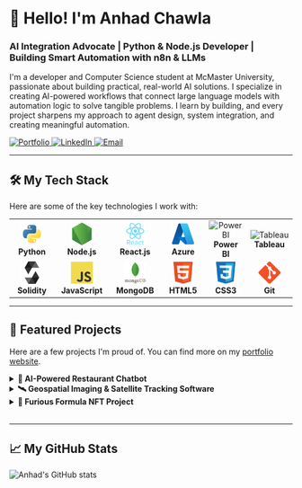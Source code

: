 # 👋 Hello! I'm Anhad Chawla

### AI Integration Advocate | Python & Node.js Developer | Building Smart Automation with n8n & LLMs

I'm a developer and Computer Science student at McMaster University, passionate about building practical, real-world AI solutions. I specialize in creating AI-powered workflows that connect large language models with automation logic to solve tangible problems. I learn by building, and every project sharpens my approach to agent design, system integration, and creating meaningful automation.

<p align="left">
  <a href="https://www.anhadchawla.com/" target="_blank">
    <img src="https://img.shields.io/badge/Portfolio-www.anhadchawla.com-blue?style=for-the-badge&logo=google-chrome&logoColor=white" alt="Portfolio"/>
  </a>
  <a href="https://www.linkedin.com/in/anhad-chawla-a90269208/" target="_blank">
    <img src="https://img.shields.io/badge/LinkedIn-Anhad_Chawla-0077B5?style=for-the-badge&logo=linkedin&logoColor=white" alt="LinkedIn"/>
  </a>
  <a href="mailto:anhad11107@gmail.com">
    <img src="https://img.shields.io/badge/Email-anhad11107@gmail.com-D14836?style=for-the-badge&logo=gmail&logoColor=white" alt="Email"/>
  </a>
</p>

---

## 🛠️ My Tech Stack

Here are some of the key technologies I work with:

<table>
  <tr>
    <td align="center" width="120">
      <img src="https://raw.githubusercontent.com/devicons/devicon/master/icons/python/python-original.svg" width="40" height="40" alt="Python" />
      <br><strong>Python</strong>
    </td>
    <td align="center" width="120">
      <img src="https://raw.githubusercontent.com/devicons/devicon/master/icons/nodejs/nodejs-original.svg" width="40" height="40" alt="Node.js" />
      <br><strong>Node.js</strong>
    </td>
    <td align="center" width="120">
      <img src="https://raw.githubusercontent.com/devicons/devicon/master/icons/react/react-original-wordmark.svg" width="40" height="40" alt="React" />
      <br><strong>React.js</strong>
    </td>
    <td align="center" width="120">
      <img src="https://raw.githubusercontent.com/devicons/devicon/master/icons/azure/azure-original.svg" width="40" height="40" alt="Azure" />
      <br><strong>Azure</strong>
    </td>
    <td align="center" width="120">
      <img src="https://upload.wikimedia.org/wikipedia/commons/c/cf/New_Power_BI_Logo.svg" width="40" height="40" alt="Power BI" />
      <br><strong>Power BI</strong>
    </td>
     <td align="center" width="120">
      <img src="https://seeklogo.com/images/T/tableau-software-logo-F623221642-seeklogo.com.png" width="40" height="40" alt="Tableau" />
      <br><strong>Tableau</strong>
    </td>
  </tr>
  <tr>
    <td align="center" width="120">
      <img src="https://raw.githubusercontent.com/devicons/devicon/master/icons/solidity/solidity-original.svg" width="40" height="40" alt="Solidity" />
      <br><strong>Solidity</strong>
    </td>
    <td align="center" width="120">
      <img src="https://raw.githubusercontent.com/devicons/devicon/master/icons/javascript/javascript-original.svg" width="40" height="40" alt="JavaScript" />
      <br><strong>JavaScript</strong>
    </td>
    <td align="center" width="120">
      <img src="https://raw.githubusercontent.com/devicons/devicon/master/icons/mongodb/mongodb-original-wordmark.svg" width="40" height="40" alt="MongoDB" />
      <br><strong>MongoDB</strong>
    </td>
    <td align="center" width="120">
      <img src="https://raw.githubusercontent.com/devicons/devicon/master/icons/html5/html5-original.svg" width="40" height="40" alt="HTML5" />
      <br><strong>HTML5</strong>
    </td>
    <td align="center" width="120">
      <img src="https://raw.githubusercontent.com/devicons/devicon/master/icons/css3/css3-original.svg" width="40" height="40" alt="CSS3" />
      <br><strong>CSS3</strong>
    </td>
    <td align="center" width="120">
      <img src="https://raw.githubusercontent.com/devicons/devicon/master/icons/git/git-original.svg" width="40" height="40" alt="Git" />
      <br><strong>Git</strong>
    </td>
  </tr>
</table>

---

## 🚀 Featured Projects

Here are a few projects I'm proud of. You can find more on my [portfolio website](https://www.anhadchawla.com/portfolio).

<details>
<summary><strong>🤖 AI-Powered Restaurant Chatbot</strong></summary>
<br>
An AI-driven chatbot designed to streamline restaurant communication. It uses NLP and voice recognition to handle menu inquiries, place orders, and manage reservations, reducing customer wait times and eliminating third-party fees.
<br><br>
<strong>Tech Used:</strong> Python, React.js, Node.js, MongoDB
<br>
<em><a href="">View Project Details &rarr;</a></em>
</details>

<details>
<summary><strong>🛰️ Geospatial Imaging & Satellite Tracking Software</strong></summary>
<br>
A web application featuring real-time satellite tracking and weather data retrieval. Users can draw an Area of Interest (AOI) on a satellite map to get relevant, up-to-the-minute information.
<br><br>
<strong>Tech Used:</strong> Node.js, Express, HTML, CSS
<br>
<em><a href="">View Project Details &rarr;</a></em>
</details>

<details>
<summary><strong>🎨 Furious Formula NFT Project</strong></summary>
<br>
A complete NFT project from asset creation to minting. I developed a Python script for dynamic image generation and integrated it with Solana smart contracts to manage the blockchain infrastructure securely.
<br><br>
<strong>Tech Used:</strong> Python, Solidity (Solana)
<br>
<em><a href="">View Project Details &rarr;</a></em>
</details>
<br>

---

## 📈 My GitHub Stats

![Anhad's GitHub stats](https://github-readme-stats.vercel.app/api?username=YOUR_USERNAME&show_icons=true&theme=radical)
